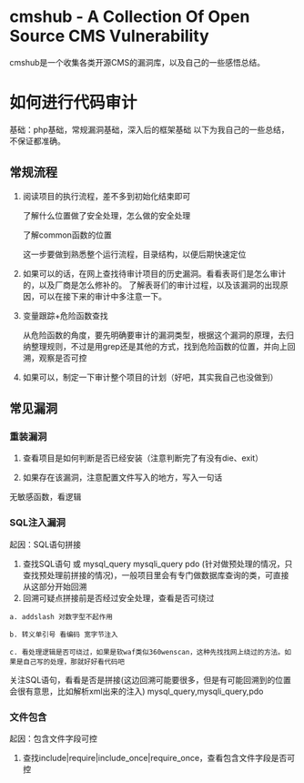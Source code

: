 # cmshub - A Collection Of Open Source CMS Vulnerability
  cmshub是一个收集各类开源CMS的漏洞库，以及自己的一些感悟总结。

# 如何进行代码审计
  基础：php基础，常规漏洞基础，深入后的框架基础
  以下为我自己的一些总结，不保证都准确。

## 常规流程
  1. 阅读项目的执行流程，差不多到初始化结束即可

     了解什么位置做了安全处理，怎么做的安全处理

     了解common函数的位置

     这一步要做到熟悉整个运行流程，目录结构，以便后期快速定位
  2. 如果可以的话，在网上查找待审计项目的历史漏洞。看看表哥们是怎么审计的，以及厂商是怎么修补的。
     了解表哥们的审计过程，以及该漏洞的出现原因，可以在接下来的审计中多注意一下。
  3. 变量跟踪+危险函数查找

     从危险函数的角度，要先明确要审计的漏洞类型，根据这个漏洞的原理，去归纳整理规则，不过是用grep还是其他的方式，找到危险函数的位置，并向上回溯，观察是否可控
  4. 如果可以，制定一下审计整个项目的计划（好吧，其实我自己也没做到）

## 常见漏洞

### 重装漏洞
  1. 查看项目是如何判断是否已经安装（注意判断完了有没有die、exit）

  2. 如果存在该漏洞，注意配置文件写入的地方，写入一句话

无敏感函数，看逻辑

### SQL注入漏洞

起因：SQL语句拼接
  1. 查找SQL语句 或 mysql_query mysqli_query pdo (针对做预处理的情况，只查找预处理前拼接的情况)，一般项目里会有专门做数据库查询的类，可直接从这部分开始回溯
  2. 回溯可疑点拼接前是否经过安全处理，查看是否可绕过

    a. addslash 对数字型不起作用

    b. 转义单引号 看编码 宽字节注入

    c. 看处理逻辑是否可绕过，如果是软waf类似360wenscan，这种先找找网上绕过的方法。如果是自己写的处理，那就好好看代码吧


关注SQL语句，看看是否是拼接(这边回溯可能要很多，但是有可能回溯到的位置会很有意思，比如解析xml出来的注入)
mysql_query,mysqli_query,pdo

### 文件包含

起因：包含文件字段可控

  1. 查找include|require|include_once|require_once，查看包含文件字段是否可控




